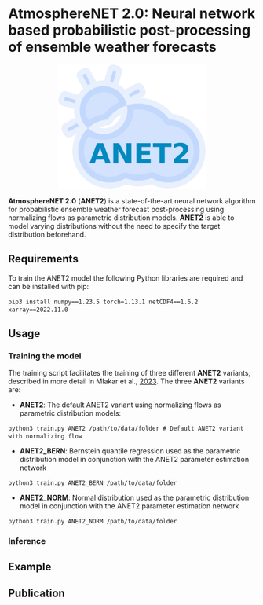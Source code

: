 # AtmosphereNET 2.0: Neural network based probabilistic post-processing of ensemble weather forecasts

<p align="center">
    <img src="images/logo_anet2.png" alt="ANET2 logo" width="300px">
</p>

**AtmosphereNET 2.0** (**ANET2**) is a state-of-the-art neural network algorithm for probabilistic ensemble weather forecast post-processing using normalizing flows as parametric distribution models.
**ANET2** is able to model varying distributions without the need to specify the target distribution beforehand.

## Requirements

To train the ANET2 model the following Python libraries are required and can be installed with pip:
```console
pip3 install numpy==1.23.5 torch=1.13.1 netCDF4==1.6.2 xarray==2022.11.0
```

## Usage

### Training the model

The training script facilitates the training of three different **ANET2** variants, described in more detail in Mlakar et al., [2023](https://doi.org/10.48550/arXiv.2303.17610).
The three **ANET2** variants are:
* **ANET2**: The default ANET2 variant using normalizing flows as parametric distribution models:
```console
python3 train.py ANET2 /path/to/data/folder # Default ANET2 variant with normalizing flow
```
* **ANET2_BERN**: Bernstein quantile regression used as the parametric distribution model in conjunction with the ANET2 parameter estimation network
```console
python3 train.py ANET2_BERN /path/to/data/folder 
```
* **ANET2_NORM**: Normal distribution used as the parametric distribution model in conjunction with the ANET2 parameter estimation network
```console
python3 train.py ANET2_NORM /path/to/data/folder
```



### Inference

## Example

## Publication
